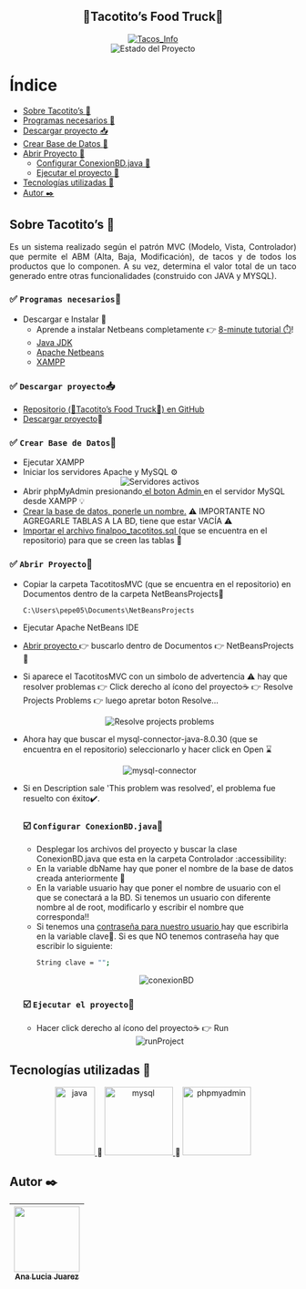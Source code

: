 <section align="center">
  <h1 align="center">🌮Tacotito’s Food Truck🌮</h1>
  <a href="https://www.mentta.com/blog/origen-de-los-tacos-mexicanos/" target="_blank"><img src="https://i.ibb.co/WHRGpcz/foodtruck.jpg" alt="Tacos_Info"></a>
   <section align="center">
   <img src="https://img.shields.io/badge/STATE-FINISHED-green" alt="Estado del Proyecto">
     </section>
</section>


# Índice
- [Sobre Tacotito’s :truck:](#sobre-tacotitos-truck)
- [Programas necesarios :memo:](#white_check_mark-programas-necesariosmemo)
- [Descargar proyecto :inbox_tray:](#white_check_mark-descargar-proyectoinbox_tray) 
- [Crear Base de Datos :wrench:](#white_check_mark-crear-base-de-datoswrench)
- [Abrir Proyecto :open_file_folder:](#white_check_mark-abrir-proyectoopen_file_folder)
    - [Configurar ConexionBD.java :nut_and_bolt:](#ballot_box_with_check-configurar-conexionbdjavanut_and_bolt)
    - [Ejecutar el proyecto :rocket:](#ballot_box_with_check-ejecutar-el-proyectorocket)
- [Tecnologías utilizadas :hammer:](#tecnologías-utilizadas-hammer)
- [Autor :black_nib:](#autor-black_nib)


## Sobre Tacotito’s :truck:

<p align="justify">
Es un sistema realizado según el patrón MVC (Modelo, Vista, Controlador) que permite el ABM (Alta, Baja, Modificación), de tacos y de todos los productos que lo componen. A su vez, determina el valor total de un taco generado entre otras funcionalidades (construido con JAVA y MYSQL).
</p>



### :white_check_mark: `Programas necesarios`:memo:
- Descargar e Instalar :arrow_down_small: 
  - Aprende a instalar Netbeans completamente :point_right: [8-minute tutorial ⏱️](https://www.youtube.com/watch?v=MXHsvSvJpHI)! 
  - <a href="https://www.oracle.com/ar/java/technologies/downloads/" target="_blank" rel="noopener noreferrer"> 
        Java JDK
    </a>    
  - <a href="https://netbeans.apache.org/" target="_blank"> 
        Apache Netbeans
    </a> 
  - <a href="https://www.apachefriends.org/es/index.html" target="_blank"> 
        XAMPP
    </a> 

### :white_check_mark: `Descargar proyecto`:inbox_tray:
- <a href="https://github.com/manita02/Tacotitos" target="_blank"> Repositorio (🌮Tacotito’s Food Truck🌮) en GitHub </a>
- [Descargar proyecto](https://github.com/manita02/Tacotitos/archive/refs/heads/main.zip):anger:
<!--- - <a href="https://docs.github.com/es/repositories/working-with-files/using-files/downloading-source-code-archives" target="_blank"> Hacer click en <>Code y luego Download ZIP :dash:</a> -->

### :white_check_mark: `Crear Base de Datos`:wrench: 
- Ejecutar XAMPP
- Iniciar los servidores Apache y MySQL ⚙️
  <section align="center">
       <img src="https://upload.wikimedia.org/wikipedia/commons/d/de/XAMPP_Windows_10.PNG" alt="Servidores activos">
  </section>
- Abrir phpMyAdmin presionando<a href="https://www.youtube.com/watch?v=giCmjKBmK6A" target="_blank"> el boton Admin </a>en el servidor MySQL desde XAMPP :bulb: 
- <a href="https://disenowebakus.net/crear-una-base-de-datos-phpmyadmin-mysql-php.php" target="_blank"> Crear la base de datos, ponerle un nombre.</a> :warning: IMPORTANTE NO AGREGARLE TABLAS A LA BD, tiene que estar VACÍA :warning:  
- <a href="https://help.one.com/hc/es/articles/115005588189--C%C3%B3mo-importar-una-base-de-datos-a-phpMyAdmin-" target="_blank"> Importar el archivo finalpoo_tacotitos.sql </a>(que se encuentra en el repositorio) para que se creen las tablas :triangular_flag_on_post: 

### :white_check_mark: `Abrir Proyecto`:open_file_folder:
- Copiar la carpeta TacotitosMVC (que se encuentra en el repositorio) en Documentos dentro de la carpeta NetBeansProjects:high_brightness:
    ```
    C:\Users\pepe05\Documents\NetBeansProjects
    ```
- Ejecutar Apache NetBeans IDE
- <a href="https://www.youtube.com/watch?v=pqvPri4enR4" target="_blank"> Abrir proyecto </a>:point_right: buscarlo dentro de Documentos :point_right: NetBeansProjects :file_folder: 
- Si aparece el TacotitosMVC con un simbolo de advertencia :warning: hay que resolver problemas :point_right: Click derecho al ícono del proyecto☕ :point_right: Resolve Projects Problems :point_right: luego apretar boton Resolve...
  <section align="center">
       <img src="https://i.ibb.co/RcBp1MK/resolve.jpg" alt="Resolve projects problems">
  </section>
- Ahora hay que buscar el mysql-connector-java-8.0.30 (que se encuentra en el repositorio) seleccionarlo y hacer click en Open :hourglass:
  <section align="center">
       <img src="https://i.ibb.co/k2MVYSz/mysql-Connector.jpg" alt="mysql-connector">
  </section>
- Si en Description sale 'This problem was resolved', el problema fue resuelto con éxito:heavy_check_mark:.

   ### :ballot_box_with_check: `Configurar ConexionBD.java`:nut_and_bolt:
   - Desplegar los archivos del proyecto y buscar la clase ConexionBD.java que esta en la carpeta Controlador :accessibility:
   - En la variable dbName hay que poner el nombre de la base de datos creada anteriormente :link:
   - En la variable usuario hay que poner el nombre de usuario con el que se conectará a la BD. Si tenemos un usuario con diferente nombre al de root, modificarlo y escribir el nombre que corresponda:bangbang: 
   - Si tenemos una <a href="https://www.mclibre.org/consultar/webapps/lecciones/phpmyadmin-1-soluciones.html" target="_blank"> contraseña para nuestro usuario </a> hay que escribirla en la variable clave:small_red_triangle_down:. Si es que NO tenemos contraseña hay que escribir lo siguiente:
     ```bash
     String clave = "";
     ```
     <section align="center">
       <img src="https://i.ibb.co/gjgQMZg/conexion-BD.jpg" alt="conexionBD">
     </section>

    ### :ballot_box_with_check: `Ejecutar el proyecto`:rocket:
    - Hacer click derecho al ícono del proyecto☕ :point_right: Run
    <section align="center">
       <img src="https://i.ibb.co/vqpN0qR/run-Project.jpg" alt="runProject">
    </section>
   
   
## Tecnologías utilizadas :hammer:
<section align="center">
<a href="https://www.java.com/es/download/help/whatis_java.html#:~:text=Java%20es%20una%20plataforma%20inform%C3%A1tica,crean%20muchos%20servicios%20y%20aplicaciones." target="_blank"> <img src="https://www.sommelierdecafe.com/wp-content/uploads/2009/06/java-logo1-1.png" alt="java" width="70" height="120"/> </a> 🔩
<a href="https://www.ionos.es/digitalguide/servidores/know-how/que-es-mysql/#:~:text=MySQL%20es%20un%20sistema%20de,por%20ejemplo%2C%20WordPress%20y%20TYPO3." target="_blank"> <img class="img" src="https://styles.redditmedia.com/t5_2qm6k/styles/communityIcon_dhjr6guc03x51.png" alt="mysql" width="120" height="120"/> </a> 🔩
<a href="https://www.phpmyadmin.net/" target="_blank"> <img class="img" src="https://www.techspot.com/images2/downloads/topdownload/2014/05/phpMyAdmin.png" alt="phpmyadmin" width="120" height="120"/> </a>
</section>




## Autor :black_nib:
| [<img src="https://img.freepik.com/vector-premium/logotipo-playa-isla-tropical-ilustracion-insignia-surf-vintage_194708-664.jpg" width=115><br><sub>Ana Lucia Juarez</sub>](https://github.com/manita02) | 
| :---: |

